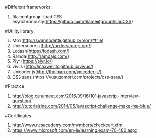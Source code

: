 #Different frameworks:

1. filamentgroup -load CSS asynchronously(https://github.com/filamentgroup/loadCSS)


#Utility library:

1. Mori(http://swannodette.github.io/mori/#title)
2. Underscore.js(http://underscorejs.org/)
3. Lodash(https://lodash.com/)
4. Ramda(http://ramdajs.com/)
5. Plyr (https://plyr.io/)
6. vivus (http://maxwellito.github.io/vivus/)
7. Unicoder.js(http://tholman.com/unicoder.js/)
8. CSS sans (https://yusugomori.com/projects/css-sans/)

#Practice
1. http://blog.canumeet.com/2016/09/16/101-javascript-interview-question/
2. http://tutorialzine.com/2014/05/javascript-challenge-make-me-blue/

#Certificates

1. http://www.ncsacademy.com/members/checkcert.cfm
2. https://www.microsoft.com/en-in/learning/exam-70-480.aspx
